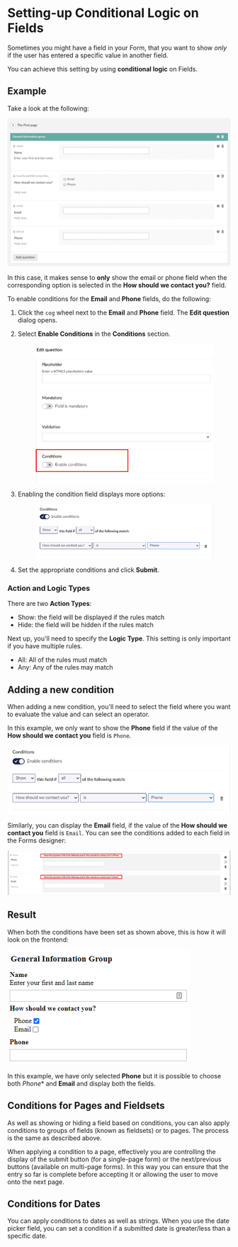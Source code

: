 # Setting-up Conditional Logic on Fields

Sometimes you might have a field in your Form, that you want to show _only_ if the user has entered a specific value in another field.

You can achieve this setting by using **conditional logic** on Fields.

## Example

Take a look at the following:

![Example Form](images/ExampleForm.png)

In this case, it makes sense to **only** show the email or phone field when the corresponding option is selected in the **How should we contact you?** field.

To enable conditions for the **Email** and **Phone** fields, do the following:

1. Click the `cog` wheel next to the **Email** and **Phone** field. The **Edit question** dialog opens.
2.  Select **Enable Conditions** in the **Conditions** section.\
    &#x20;

    <figure><img src="images/EnableConditions-v9.png" alt=""><figcaption></figcaption></figure>
3.  Enabling the condition field displays more options:\
    &#x20;

    <figure><img src="images/conditions-v9.png" alt=""><figcaption></figcaption></figure>
4. Set the appropriate conditions and click **Submit**.

### Action and Logic Types

There are two **Action Types**:

* Show: the field will be displayed if the rules match
* Hide: the field will be hidden if the rules match

Next up, you'll need to specify the **Logic Type**. This setting is only important if you have multiple rules.

* All: All of the rules must match
* Any: Any of the rules may match

## Adding a new condition

When adding a new condition, you'll need to select the field where you want to evaluate the value and can select an operator.

In this example, we only want to show the **Phone** field if the value of the **How should we contact you** field is `Phone`.

![Setup rule](images/conditions-v9.png)

Similarly, you can display the **Email** field, if the value of the **How should we contact you** field is `Email`. You can see the conditions added to each field in the Forms designer:

![See conditions in the Forms designer](images/exampleBackoffice-v9.png)

## Result

When both the conditions have been set as shown above, this is how it will look on the frontend:

![Frontend Example](images/exampleFrontend-v9.png)

In this example, we have only selected **Phone** but it is possible to choose both _Phone_\* and **Email** and display both the fields.

## Conditions for Pages and Fieldsets

As well as showing or hiding a field based on conditions, you can also apply conditions to groups of fields (known as fieldsets) or to pages. The process is the same as described above.

When applying a condition to a page, effectively you are controlling the display of the submit button (for a single-page form) or the next/previous buttons (available on multi-page forms). In this way you can ensure that the entry so far is complete before accepting it or allowing the user to move onto the next page.

## Conditions for Dates

You can apply conditions to dates as well as strings. When you use the date picker field, you can set a condition if a submitted date is greater/less than a specific date.
